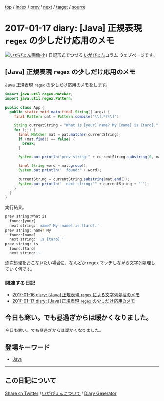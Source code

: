 [top](https://igapyon.github.io/diary/) 
 / [index](https://igapyon.github.io/diary/2017/index.html) 
 / [prev](https://igapyon.github.io/diary/2017/ig170116.html) 
 / [next](https://igapyon.github.io/diary/2017/ig170118.html) 
 / [target](https://igapyon.github.io/diary/2017/ig170117.html) 
 / [source](https://github.com/igapyon/diary/blob/gh-pages/2017/ig170117.html.src.md) 

2017-01-17 diary: [Java] 正規表現 `regex` の少しだけ応用のメモ
=====================================================================================================
[![いがぴょん画像(小)](https://igapyon.github.io/diary/images/iga200306s.jpg "いがぴょん")](https://igapyon.github.io/diary/memo/memoigapyon.html) 日記形式でつづる [いがぴょん](https://igapyon.github.io/diary/memo/memoigapyon.html)コラム ウェブページです。

## [Java] 正規表現 `regex` の少しだけ応用のメモ

[Java](https://igapyon.github.io/diary/keyword/java.html) 正規表現 `regex` の少しだけ応用のメモをします。

```java
import java.util.regex.Matcher;
import java.util.regex.Pattern;

public class App {
  public static void main(final String[] args) {
    final Pattern pat = Pattern.compile("\\[.*?\\]");

    String currentString = "What is [your] name? My [name] is [taro].";
    for (;;) {
      final Matcher mat = pat.matcher(currentString);
      if (mat.find() == false) {
        break;
      }

      System.out.println("prev string:" + currentString.substring(0, mat.start()));

      final String word = mat.group();
      System.out.println("  found:" + word);

      currentString = currentString.substring(mat.end());
      System.out.println("  next string:'" + currentString + "'");
    }
  }
}
```

実行結果。

```sh
prev string:What is 
  found:[your]
  next string:' name? My [name] is [taro].'
prev string: name? My 
  found:[name]
  next string:' is [taro].'
prev string: is 
  found:[taro]
  next string:'.'
```

逐次処理をおこないたい場合に、なんどか regex マッチしながら文字列処理していく例です。

### 関連する日記

* [2017-01-16 diary: [Java] 正規表現 `regex` による文字列処理のメモ](https://igapyon.github.io/diary/2017/ig170116.html)
* [2017-01-17 diary: [Java] 正規表現 `regex` の少しだけ応用のメモ](https://igapyon.github.io/diary/2017/ig170117.html)

## 今日も寒い。でも昼過ぎからは暖かくなりました。

今日も寒い。でも昼過ぎからは暖かくなりました。

## 登場キーワード

* [Java](https://igapyon.github.io/diary/keyword/java.html)

----------------------------------------------------------------------------------------------------

## この日記について

[Share on Twitter](https://twitter.com/intent/tweet?hashtags=igapyon%2Cdiary%2C%E3%81%84%E3%81%8C%E3%81%B4%E3%82%87%E3%82%93%2CJava%2CJava&text=%5BJava%5D+%E6%AD%A3%E8%A6%8F%E8%A1%A8%E7%8F%BE+%60regex%60+%E3%81%AE%E5%B0%91%E3%81%97%E3%81%A0%E3%81%91%E5%BF%9C%E7%94%A8%E3%81%AE%E3%83%A1%E3%83%A2&url=https%3A%2F%2Figapyon.github.io%2Fdiary%2F2017%2Fig170117.html) / [いがぴょんについて](https://igapyon.github.io/diary/memo/memoigapyon.html) / [Diary Generator](https://github.com/igapyon/igapyonv3)

